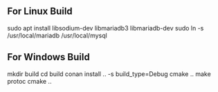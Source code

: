 ## For Linux Build

sudo apt install libsodium-dev libmariadb3 libmariadb-dev
sudo ln -s /usr/local/mariadb /usr/local/mysql
## For Windows Build

mkdir build
cd build
conan install .. -s build_type=Debug
cmake .. 
make protoc
cmake ..
